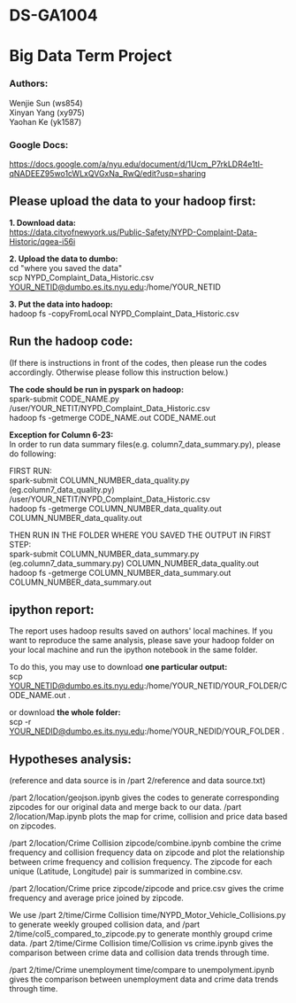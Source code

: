 
# DS-GA1004   
# Big Data Term Project

### Authors:  
Wenjie Sun (ws854)  
Xinyan Yang (xy975)  
Yaohan Ke (yk1587)  

### Google Docs: 
https://docs.google.com/a/nyu.edu/document/d/1Ucm_P7rkLDR4e1tl-qNADEEZ95wo1cWLxQVGxNa_RwQ/edit?usp=sharing

## Please upload the data to your hadoop first: 

**1. Download data:**  
https://data.cityofnewyork.us/Public-Safety/NYPD-Complaint-Data-Historic/qgea-i56i

**2. Upload the data to dumbo:**  
cd "where you saved the data"  
scp NYPD_Complaint_Data_Historic.csv YOUR_NETID@dumbo.es.its.nyu.edu:/home/YOUR_NETID

**3. Put the data into hadoop:**  
hadoop fs -copyFromLocal NYPD_Complaint_Data_Historic.csv 

## Run the hadoop code:
(If there is instructions in front of the codes, then please run the codes accordingly. Otherwise please follow this instruction below.)

**The code should be run in pyspark on hadoop:**  
spark-submit CODE_NAME.py /user/YOUR_NETIT/NYPD_Complaint_Data_Historic.csv  
hadoop fs -getmerge CODE_NAME.out CODE_NAME.out

**Exception for Column 6-23:**  
In order to run data summary files(e.g. column7_data_summary.py), please do following:     

FIRST RUN:  
spark-submit COLUMN_NUMBER_data_quality.py (eg.column7_data_quality.py) /user/YOUR_NETIT/NYPD_Complaint_Data_Historic.csv  
hadoop fs -getmerge COLUMN_NUMBER_data_quality.out COLUMN_NUMBER_data_quality.out

THEN RUN IN THE FOLDER WHERE YOU SAVED THE OUTPUT IN FIRST STEP:  
spark-submit COLUMN_NUMBER_data_summary.py (eg.column7_data_summary.py) COLUMN_NUMBER_data_quality.out  
hadoop fs -getmerge COLUMN_NUMBER_data_summary.out COLUMN_NUMBER_data_summary.out

## ipython report:

The report uses hadoop results saved on authors' local machines. If you want to reproduce the same analysis, please save your hadoop folder on your local machine and run the ipython notebook in the same folder.   

To do this, you may use to download **one particular output:**  
scp YOUR_NETID@dumbo.es.its.nyu.edu:/home/YOUR_NETID/YOUR_FOLDER/CODE_NAME.out .  

or download **the whole folder:**  
scp -r YOUR_NEDID@dumbo.es.its.nyu.edu:/home/YOUR_NEDID/YOUR_FOLDER .

## Hypotheses analysis:
(reference and data source is in /part 2/reference and data source.txt)

/part 2/location/geojson.ipynb gives the codes to generate corresponding zipcodes for our original data and merge back to our data. /part 2/location/Map.ipynb plots the map for crime, collision and price data based on zipcodes.

/part 2/location/Crime Collision zipcode/combine.ipynb combine the crime frequency and collision frequency data on zipcode and plot the relationship between crime frequency and collision frequency. The zipcode for each unique (Latitude, Longitude) pair is summarized in combine.csv.

/part 2/location/Crime price zipcode/zipcode and price.csv gives the crime frequency and average price joined by zipcode.

We use /part 2/time/Cirme Collision time/NYPD_Motor_Vehicle_Collisions.py to generate weekly grouped collision data, and /part 2/time/col5_compared_to_zipcode.py to generate monthly groupd crime data. /part 2/time/Cirme Collision time/Collision vs crime.ipynb gives the comparison between crime data and collision data trends through time.

/part 2/time/Crime unemployment time/compare to unempolyment.ipynb gives the comparison between unemployment data and crime data trends through time.

```python

```
